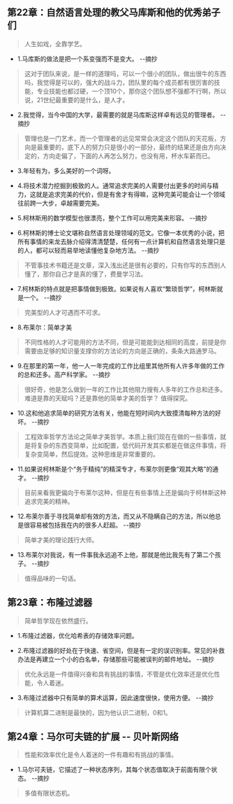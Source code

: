 ## 第22章：自然语言处理的教父马库斯和他的优秀弟子们

>人生如戏，全靠学艺。

- 1.马库斯的做法是把一个系变强而不是变大。 --摘抄

>这对于团队来说，是一样的道理吗，可以一个很小的团队，做出很牛的东西吗，我觉得是可以的，强大的战斗力，团队里的每个成员都有很厉害的技能，专业技能也都过硬，一个顶10个，那你这个团队想不强都不行啊，所以说，21世纪最重要的是什么，是人才。

- 2.我觉得，当今中国的大学，最需要的就是马库斯这样卓有远见的管理者。 --摘抄

>管理也是一门艺术，而一个管理者的远见常常会决定这个团队的天花板，方向是最重要的，底下人的努力只是很小的一部分，最终的结果还是由方向决定的，方向走偏了，下面的人再怎么努力，也没有用，杯水车薪而已。

- 3.年轻有为，多么美好的一个词呀。

- 4.将技术潜力挖掘到极致的人。通常追求完美的人需要付出更多的时间与精力，这就是追求完美的代价，但是有舍才有得嘛，这种完美可能会让一个领域往前跨一大步，卓越需要完美。

- 5.柯林斯用的数学模型也很漂亮，整个工作可以用完美来形容。 --摘抄

- 6.柯林斯的博士论文堪称自然语言处理领域的范文。它像一本优秀的小说，把所有事情的来龙去脉介绍得清清楚楚，任何有一点计算机和自然语言处理只是的人，都可以轻而易举地读懂他复杂地方法。 --摘抄

>不管事技术书籍还是文章，深入浅出还是很有必要的，只有你写的东西别人懂了，那你自己才是真的懂了，费曼学习法。

- 7.柯林斯的特点就是把事情做到极致。如果说有人喜欢“繁琐哲学”，柯林斯就是一个。 --摘抄

>完美型的人才可遇而不可求。

- 8.布莱尔：简单才美

>不同性格的人才可能用的方法不同，但是可能能到达相同的高度，前提是你需要由足够的知识量支撑你的方法论的方向是正确的，条条大路通罗马。

- 9.在那里的第一年，他一人一年完成的工作比组里其他所有人许多年做的工作的总和还多。高产科学家。 --摘抄

>很好奇，他是怎么做到一年的工作比其他阻力搜有人多年的工作总和还多。难道是靠的天赋吗？还是靠他的简单才美的哲学？
值得探究。

- 10.这和他追求简单的研究方法有关，他能在短时间内大致摸清每种方法的好坏。 --摘抄

>工程效率哲学方法论之简单才美哲学。本质上我们现在在做的一些事情，就是将复杂的东西变简单，比如配置，低代码开发其实都是在做这件事情，将复杂变简单，然后提效。这种思维是非常重要的。

- 11.如果说柯林斯是个“务于精纯”的精深专才，布莱尔则更像“观其大略”的通才。 --摘抄

>目前来看我更偏向于布莱尔这种，但是在有些事情上还是偏向于柯林斯这种追求完美的精神。

- 12.布莱尔善于寻找简单却有效的方法，而又从不隐瞒自己的方法，所以他总是很容易被包括我在内的很多人赶超。 --摘抄

>简单才美的理论践行大师。

- 13.布莱尔对我说，有一件事我永远追不上他，那就是他比我先有了第二个孩子。 --摘抄

>值得品味的一句话。

## 第23章：布隆过滤器

>简单哲学现在依然盛行。

- 1.布隆过滤器，优化哈希表的存储效率问题。

- 2.布隆过滤器的好处在于快速、省空间，但是有一定的误识别率。常见的补救办法是再建立一个小的白名单，存储那些可能被误判的邮件地址。 --摘抄

>优化永远是一件值得兴奋和具有挑战的事情，不管是优化效率还是优化性能，令人着迷。

- 3.布隆过滤器中只有简单的算术运算，因此速度很快，使用方便。 --摘抄

>计算机算二进制是最快的，因为他认识二进制，0和1。

## 第24章：马尔可夫链的扩展 -- 贝叶斯网络

>性能和效率优化是令人着迷的一件有趣和有挑战的事情。

- 1.马尔可夫链，它描述了一种状态序列，其每个状态值取决于前面有限个状态。 --摘抄

>多值有限状态机。















